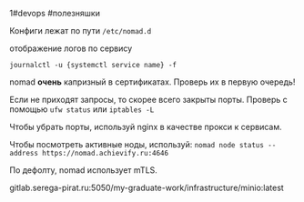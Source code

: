1#devops #полезняшки

Конфиги лежат по пути `/etc/nomad.d`

отображение логов по сервису
```
journalctl -u {systemctl service name} -f
```

nomad **очень** капризный в сертификатах. Проверь их в первую очередь!

Если не приходят запросы, то скорее всего закрыты порты.
Проверь с помощью `ufw status` или `iptables -L`

Чтобы убрать порты, используй nginx в качестве прокси к сервисам.

Чтобы посмотреть активные ноды, используй:
`nomad node status --address https://nomad.achievify.ru:4646`

По дефолту, nomad использует mTLS.

gitlab.serega-pirat.ru:5050/my-graduate-work/infrastructure/minio:latest
